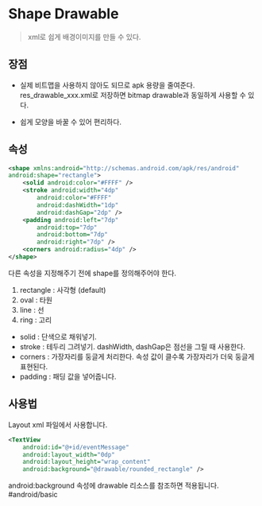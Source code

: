 # Shape Drawable
> xml로 쉽게 배경이미지를 만들 수 있다.  

## 장점
* 실제 비트맵을 사용하지 않아도 되므로 apk 용량을 줄여준다.
res_drawable_xxx.xml로 저장하면 bitmap drawable과 동일하게 사용할 수 있다.

* 쉽게 모양을 바꿀 수 있어 편리하다.

## 속성
```xml
<shape xmlns:android="http://schemas.android.com/apk/res/android"
android:shape="rectangle">
    <solid android:color="#FFFF" />
    <stroke android:width="4dp"
        android:color="#FFFF"
        android:dashWidth="1dp"
        android:dashGap="2dp" />
    <padding android:left="7dp"
        android:top="7dp"
        android:bottom="7dp"
        android:right="7dp" />
    <corners android:radius="4dp" />
</shape>
```

다른 속성을 지정해주기 전에 shape를 정의해주어야 한다.
1. rectangle : 사각형 (default)
2. oval : 타원
3. line : 선
4. ring : 고리

* solid : 단색으로 채워넣기.
* stroke : 테두리 그려넣기. 
dashWidth, dashGap은 점선을 그릴 때 사용한다.
* corners : 가장자리를 둥글게 처리한다.
		속성 값이 클수록 가장자리가 더욱 둥글게 표현된다.
* padding : 패딩 값을 넣어줍니다.

## 사용법
Layout xml 파일에서 사용합니다.
```xml
<TextView
    android:id="@+id/eventMessage"
    android:layout_width="0dp"
    android:layout_height="wrap_content"
    android:background="@drawable/rounded_rectangle" />
```

android:background 속성에 drawable 리소스를 참조하면 적용됩니다.
#android/basic